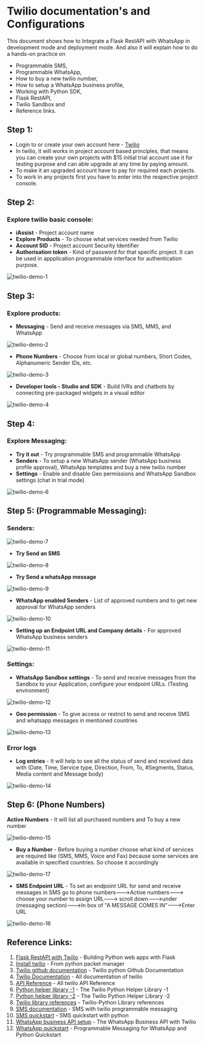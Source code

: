 # Twilio documentation's and Configurations
This document shows how to Integrate a Flask RestAPI with WhatsApp in development mode and deployment mode. 
And also it will explain how to do a hands-on practice on 
- Programmable SMS, 
- Programmable WhatsApp, 
- How to buy a new twilio number,
- How to setup a WhatsApp business profile,
- Working with Python SDK,
- Flask RestAPI,
- Twilio Sandbox and 
- Reference links.

## Step 1:
- Login to or create your own account here - [Twilio](https://www.twilio.com/)
- In twilio, it will works in project account based principles, that means you can create your own projects with $15
initial trial account use it for testing purpose and can able upgrade at any time by paying amount. 
- To make it an 
upgraded account have to pay for required each projects.
- To work in any projects first you have to enter into the respective project console.

## Step 2:
### Explore twilio basic console:
- **iAssist** - Project account name
- **Explore Products** - To choose what services needed from Twilio
- **Account SID** - Project account Security Identifier
- **Authorisation token** - Kind of password for that specific project. It can be used in appplication programmable
interface for authentication purpose.

![twilio-demo-1](https://github.com/kavindevarajan/chatbotapi/blob/master/twilio-demo-images/twilio-demo-1.png)

## Step 3:
### Explore products:
- **Messaging** - Send and receive messages via SMS, MMS, and WhatsApp

![twilio-demo-2](https://github.com/kavindevarajan/chatbotapi/blob/master/twilio-demo-images/twilio-demo-2.png)

- **Phone Numbers** - Choose from local or global numbers, Short Codes, Alphanumeric Sender IDs, etc.

![twilio-demo-3](https://github.com/kavindevarajan/chatbotapi/blob/master/twilio-demo-images/twilio-demo-3.png)

- **Developer tools - Studio and SDK** - Build IVRs and chatbots by connecting pre-packaged widgets in a visual editor

![twilio-demo-4](https://github.com/kavindevarajan/chatbotapi/blob/master/twilio-demo-images/twilio-demo-4.png)

## Step 4:
### Explore Messaging:
- **Try it out** - Try programmable SMS and programmable WhatsApp
- **Senders** - To setup a new WhatsApp sender (WhatsApp business profile approval), WhatsApp templates and buy a new twilio number
- **Settings** - Enable and disable Geo permissions and WhatsApp Sandbox settings (chat in trial mode)

![twilio-demo-6](https://github.com/kavindevarajan/chatbotapi/blob/master/twilio-demo-images/twilio-demo-6.png)

## Step 5: (Programmable Messaging):
### Senders:
![twilio-demo-7](https://github.com/kavindevarajan/chatbotapi/blob/master/twilio-demo-images/twilio-demo-7.png)

- **Try Send an SMS**

![twilio-demo-8](https://github.com/kavindevarajan/chatbotapi/blob/master/twilio-demo-images/twilio-demo-8.png)

- **Try Send a whatsApp message**

![twilio-demo-9](https://github.com/kavindevarajan/chatbotapi/blob/master/twilio-demo-images/twilio-demo-9.png)

- **WhatsApp enabled Senders** - List of approved numbers and to get new approval for WhatsApp senders

![twilio-demo-10](https://github.com/kavindevarajan/chatbotapi/blob/master/twilio-demo-images/twilio-demo-10.png)

- **Setting up an Endpoint URL and Company details** - For approved WhatsApp business senders

![twilio-demo-11](https://github.com/kavindevarajan/chatbotapi/blob/master/twilio-demo-images/twilio-demo-11.png)

### Settings:
- **WhatsApp Sandbox settings** - To send and receive messages from the Sandbox to your Application, configure your 
endpoint URLs. (Testing environment)

![twilio-demo-12](https://github.com/kavindevarajan/chatbotapi/blob/master/twilio-demo-images/twilio-demo-12.png)
- **Geo permission** - To give access or restrict to send and receive SMS and whatsapp messages in mentioned countries

![twilio-demo-13](https://github.com/kavindevarajan/chatbotapi/blob/master/twilio-demo-images/twilio-demo-13.png)

### Error logs
- **Log entries** - It will help to see all the status of send and received data with (Date, Time, Service type, 
Direction, From, To, #Segments, Status, Media content and Message body)

![twilio-demo-14](https://github.com/kavindevarajan/chatbotapi/blob/master/twilio-demo-images/twilio-demo-14.png)

## Step 6: (Phone Numbers)
**Active Numbers** - It will list all purchased numbers and To buy a new number

![twilio-demo-15](https://github.com/kavindevarajan/chatbotapi/blob/master/twilio-demo-images/twilio-demo-15.png)

- **Buy a Number** - Before buying a number choose what kind of services are required like (SMS, MMS, Voice and Fax) 
because some services are available in specified countries. So choose it accordingly

![twilio-demo-17](https://github.com/kavindevarajan/chatbotapi/blob/master/twilio-demo-images/twilio-demo-17.png)

- **SMS Endpoint URL** - To set an endpoint URL for send and receive messages in SMS go to phone numbers--->Active 
numbers---> choose your number to assign URL---> scroll down--->under (messaging section)--->In box of "A MESSAGE COMES IN"--->Enter URL

![twilio-demo-16](https://github.com/kavindevarajan/chatbotapi/blob/master/twilio-demo-images/twilio-demo-16.png)

## Reference Links:
1. [Flask RestAPI with Twilio](https://www.twilio.com/blog/2017/03/building-python-web-apps-with-flask.html) - Building Python web apps with Flask
2. [Install twilio](https://pypi.org/project/twilio/) - From python packet manager
3. [Twilio github documentation](https://github.com/twilio/twilio-python/) - Twilio python Github Documentation
4. [Twilio Documentation](https://www.twilio.com/docs/all) - All documentation of twilio
5. [API Reference](https://www.twilio.com/docs/api) - All twilio API Reference
6. [Python helper library -1](https://www.twilio.com/docs/libraries/python) - The Twilio Python Helper Library -1
7. [Python helper library -2](https://www.twilio.com/docs/libraries/reference/twilio-python/) - The Twilio Python Helper Library -2
8. [Twilio library references](https://www.twilio.com/docs/libraries/reference/twilio-python/7.11.0/README.html#documentation) - Twilio-Python Library references
9. [SMS documentation](https://www.twilio.com/docs/sms) - SMS with twilio programmable messaging
10. [SMS quickstart](https://www.twilio.com/docs/sms/quickstart/python) - SMS quickstart with python
11. [WhatsApp business API setup](https://www.twilio.com/docs/whatsapp) - The WhatsApp Business API with Twilio
12. [WhatsApp quickstart](https://www.twilio.com/docs/whatsapp/quickstart/python) - Programmable Messaging for WhatsApp and Python Quickstart
